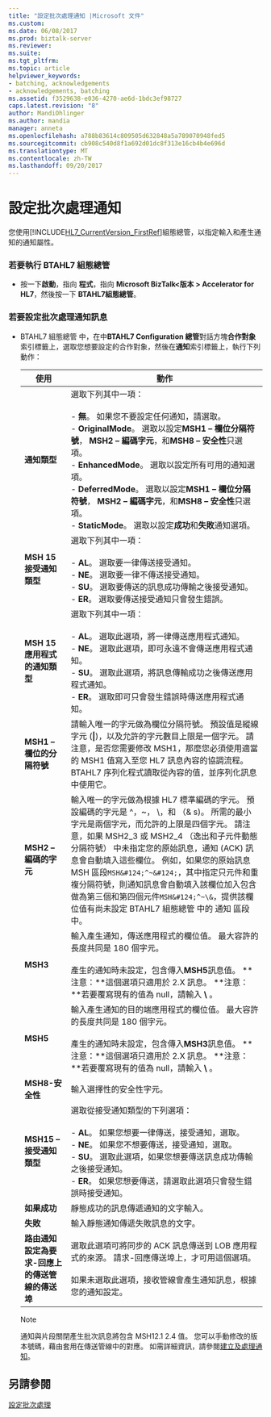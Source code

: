 ```yaml
---
title: "設定批次處理通知 |Microsoft 文件"
ms.custom: 
ms.date: 06/08/2017
ms.prod: biztalk-server
ms.reviewer: 
ms.suite: 
ms.tgt_pltfrm: 
ms.topic: article
helpviewer_keywords:
- batching, acknowledgements
- acknowledgements, batching
ms.assetid: f3529638-e036-4270-ae6d-1bdc3ef98727
caps.latest.revision: "8"
author: MandiOhlinger
ms.author: mandia
manager: anneta
ms.openlocfilehash: a788b83614c809505d632848a5a789070948fed5
ms.sourcegitcommit: cb908c540d8f1a692d01dc8f313e16cb4b4e696d
ms.translationtype: MT
ms.contentlocale: zh-TW
ms.lasthandoff: 09/20/2017
---
```

# <a name="configuring-batching-acknowledgments"></a>設定批次處理通知
您使用[!INCLUDE[HL7_CurrentVersion_FirstRef](../../includes/hl7-currentversion-firstref-md.md)]組態總管，以指定輸入和產生通知的通知屬性。  
  
### <a name="to-run-btahl7-configuration-explorer"></a>若要執行 BTAHL7 組態總管  
  
-   按一下**啟動**，指向 **程式**，指向  **Microsoft BizTalk\<版本 > Accelerator for HL7**，然後按一下  **BTAHL7組態總管**。  
  
### <a name="to-configure-message-batching-acknowledgments"></a>若要設定批次處理通知訊息  
  
-   BTAHL7 組態總管 中，在中**BTAHL7 Configuration 總管**對話方塊**合作對象**索引標籤上，選取您想要設定的合作對象，然後在**通知**索引標籤上，執行下列動作：  
  
    |使用|動作|  
    |--------------|----------------|  
    |**通知類型**|選取下列其中一項：<br /><br /> -   **無**。 如果您不要設定任何通知，請選取。<br />-   **OriginalMode**。 選取以設定**MSH1 – 欄位分隔符號**， **MSH2 – 編碼字元**，和**MSH8 – 安全性**只選項。<br />-   **EnhancedMode**。 選取以設定所有可用的通知選項。<br />-   **DeferredMode**。 選取以設定**MSH1 – 欄位分隔符號**， **MSH2 – 編碼字元**，和**MSH8 – 安全性**只選項。<br />-   **StaticMode**。 選取以設定**成功**和**失敗**通知選項。|  
    |**MSH 15 接受通知類型**|選取下列其中一項：<br /><br /> -   **AL**。 選取要一律傳送接受通知。<br />-   **NE**。 選取要一律不傳送接受通知。<br />-   **SU**。 選取要傳送的訊息成功傳輸之後接受通知。<br />-   **ER**。 選取要傳送接受通知只會發生錯誤。|  
    |**MSH 15 應用程式的通知類型**|選取下列其中一項：<br /><br /> -   **AL**。 選取此選項，將一律傳送應用程式通知。<br />-   **NE**。 選取此選項，即可永遠不會傳送應用程式通知。<br />-   **SU**。 選取此選項，將訊息傳輸成功之後傳送應用程式通知。<br />-   **ER**。 選取即可只會發生錯誤時傳送應用程式通知。|  
    |**MSH1 – 欄位的分隔符號**|請輸入唯一的字元做為欄位分隔符號。 預設值是縱線字元 (**&#124;**)，以及允許的字元數目上限是一個字元。 請注意，是否您需要修改 MSH1，那麼您必須使用適當的 MSH1 值寫入至您 HL7 訊息內容的協調流程。 BTAHL7 序列化程式讀取從內容的值，並序列化訊息中使用它。|  
    |**MSH2 – 編碼的字元**|輸入唯一的字元做為根據 HL7 標準編碼的字元。 預設編碼的字元是 ^，~， \\，和 （& s)。 所需的最小字元是兩個字元，而允許的上限是四個字元。 請注意，如果 MSH2_3 或 MSH2_4 （逸出和子元件動態分隔符號） 中未指定您的原始訊息，通知 (ACK) 訊息會自動填入這些欄位。 例如，如果您的原始訊息 MSH 區段`MSH&#124;^~&#124;`，其中指定只元件和重複分隔符號，則通知訊息會自動填入該欄位加入包含做為第三個和第四個元件`MSH&#124;^~\&`，提供該欄位值有尚未設定 BTAHL7 組態總管 中的 通知 區段中。|  
    |**MSH3**|輸入產生通知，傳送應用程式的欄位值。 最大容許的長度共同是 180 個字元。<br /><br /> 產生的通知時未設定，包含傳入**MSH5**訊息值。 **注意：**這個選項只適用於 2.X 訊息。 **注意：**若要覆寫現有的值為 null，請輸入 **\\** 。|  
    |**MSH5**|輸入產生通知的目的端應用程式的欄位值。 最大容許的長度共同是 180 個字元。<br /><br /> 產生的通知時未設定，包含傳入**MSH3**訊息值。 **注意：**這個選項只適用於 2.X 訊息。 **注意：**若要覆寫現有的值為 null，請輸入 **\\** 。|  
    |**MSH8-安全性**|輸入選擇性的安全性字元。|  
    |**MSH15 – 接受通知類型**|選取從接受通知類型的下列選項：<br /><br /> -   **AL**。 如果您想要一律傳送，接受通知，選取。<br />-   **NE**。 如果您不想要傳送，接受通知，選取。<br />-   **SU**。 選取此選項，如果您想要傳送訊息成功傳輸之後接受通知。<br />-   **ER**。 如果您想要傳送，請選取此選項只會發生錯誤時接受通知。|  
    |**如果成功**|靜態成功的訊息傳遞通知的文字輸入。|  
    |**失敗**|輸入靜態通知傳遞失敗訊息的文字。|  
    |**路由通知設定為要求-回應上的傳送管線的傳送埠**|選取此選項可將同步的 ACK 訊息傳送到 LOB 應用程式的來源。 請求-回應傳送埠上，才可用這個選項。<br /><br /> 如果未選取此選項，接收管線會產生通知訊息，根據您的通知設定。|  
  
    > [!NOTE]
    >  通知與片段關閉產生批次訊息將包含 MSH12.1 2.4 值。 您可以手動修改的版本號碼，藉由套用在傳送管線中的對應。 如需詳細資訊，請參閱[建立及處理通知](../../adapters-and-accelerators/accelerator-hl7/creating-and-processing-acknowledgments.md)。  
  
## <a name="see-also"></a>另請參閱  
 [設定批次處理](../../adapters-and-accelerators/accelerator-hl7/configuring-batching.md)